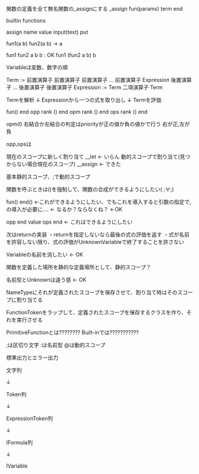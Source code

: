 関数の定義を全て無名関数の_assignにする
_assign fun(params) term end 

builtin functions

assign name value
input(text)
put

fun1(a b)
fun2(a b) -> a

fun1 fun2 a b b : OK
fun1 (fun2 a b) b


Variableは変数、数字の順


Term := 前置演算子 前置演算子 前置演算子 ... 前置演算子 Expression 後置演算子 ... 後置演算子 後置演算子
Expression := Term 二項演算子 Term

Termを解析
↓
Expressionから一つの式を取り出し
↓
Termを評価

fun() end
opp rank () end
opm rank () end
ops rank () end

opmの 右結合か左結合の判定はpriorityが正の値か負の値かで行う
右が正,左が負

opp,opsは

現在のスコープに新しく割り当て
__let <- いらん
動的スコープで割り当て(見つからない場合現在のスコープ)
__assign <- できた

基本静的スコープ、;で動的スコープ

関数を呼ぶときは()を強制して、関数の合成ができるようにしたい( ;∀;)

fun() end() ←これができるようにしたい、でもこれを導入すると引数の指定で,の導入が必要に.... ← なるか？ならなくね？ <-OK

opp end value ops end ← これはできるようにしたい


次はreturnの実装
・returnを指定しないなら最後の式の評価を返す
・式が名前を許容しない限り、式の評価がUnknownVariableで終了することを許さない

Variableの名前を消したい <- OK

関数を定義した場所を静的な定義場所として、静的スコープ？

名前型とUnknownは違う感 <- OK

NameTypeにそれが定義されたスコープを保存させて、割り当て時はそのスコープに割り当てる

FunctionTokenをラップして、定義されたスコープを保存するクラスを作り、それを実行させる

PrimitiveFunctionとは???????? Built-inでは???????????

;は区切り文字
:は名前型
@は動的スコープ

標準出力とエラー出力

文字列

↓

Token列

↓

ExpressionToken列

↓

IFormula列

↓

IVariable